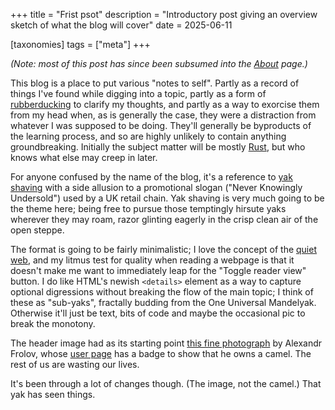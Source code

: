 +++
title = "Frist psot"
description = "Introductory post giving an overview sketch of what the blog will cover"
date = 2025-06-11

[taxonomies]
tags = ["meta"]
+++

*(Note: most of this post has since been subsumed into the [About](@/blog/about/_index.md) page.)*

This blog is a place to put various "notes to self". Partly as a record of things I've found while digging into a topic, partly as a form of [rubberducking](https://en.wikipedia.org/wiki/Rubber_duck_debugging) to clarify my thoughts, and partly as a way to exorcise them from my head when, as is generally the case, they were a distraction from whatever I was supposed to be doing. They'll generally be byproducts of the learning process, and so are highly unlikely to contain anything groundbreaking. Initially the subject matter will be mostly [Rust](https://rust-lang.org/), but who knows what else may creep in later.

For anyone confused by the name of the blog, it's a reference to [yak shaving](https://seths.blog/2005/03/dont_shave_that/) with a side allusion to a promotional slogan ("Never Knowingly Undersold") used by a UK retail chain. Yak shaving is very much going to be the theme here; being free to pursue those temptingly hirsute yaks wherever they may roam, razor glinting eagerly in the crisp clean air of the open steppe.

The format is going to be fairly minimalistic; I love the concept of the [quiet web](https://briankoberlein.com/tech/quiet-web/), and my litmus test for quality when reading a webpage is that it doesn't make me want to immediately leap for the "Toggle reader view" button. I do like HTML's newish `<details>` element as a way to capture optional digressions without breaking the flow of the main topic; I think of these as "sub-yaks", fractally budding from the One Universal Mandelyak. Otherwise it'll just be text, bits of code and maybe the occasional pic to break the monotony.

The header image had as its starting point [this fine photograph](https://en.wikipedia.org/wiki/File:Sarlyk_Yak2.jpg) by Alexandr Frolov, whose [user page](https://commons.wikimedia.org/wiki/User:Alexandr_frolov) has a badge to show that he owns a camel. The rest of us are wasting our lives.

It's been through a lot of changes though. (The image, not the camel.) That yak has seen things.

